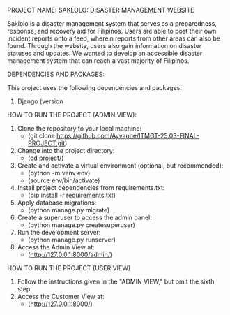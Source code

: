 PROJECT NAME: SAKLOLO: DISASTER MANAGEMENT WEBSITE 

Saklolo is a disaster management system that serves as a preparedness, response, and recovery aid for Filipinos. Users are able to post their own incident reports onto a feed, wherein reports from other areas can also be found. Through the website, users also gain information on disaster statuses and updates. We wanted to develop an accessible disaster management system that can reach a vast majority of Filipinos.

DEPENDENCIES AND PACKAGES:

This project uses the following dependencies and packages:
1. Django (version

HOW TO RUN THE PROJECT (ADMIN VIEW):
1. Clone the repository to your local machine:
   - (git clone https://github.com/Ayvanne/ITMGT-25.03-FINAL-PROJECT.git)
2. Change into the project directory:
   - (cd project/)
3. Create and activate a virtual environment (optional, but recommended):
   - (python -m venv env)
   - (source env/bin/activate)
4. Install project dependencies from requirements.txt:
   - (pip install -r requirements.txt)
5. Apply database migrations:
   - (python manage.py migrate)
6. Create a superuser to access the admin panel:
   - (python manage.py createsuperuser)
7. Run the development server:
   - (python manage.py runserver)
8. Access the Admin View at:
   - (http://127.0.0.1:8000/admin/)

HOW TO RUN THE PROJECT (USER VIEW)
1. Follow the instructions given in the "ADMIN VIEW," but omit the sixth step.
2. Access the Customer View at:
   - (http://127.0.0.1:8000/)
